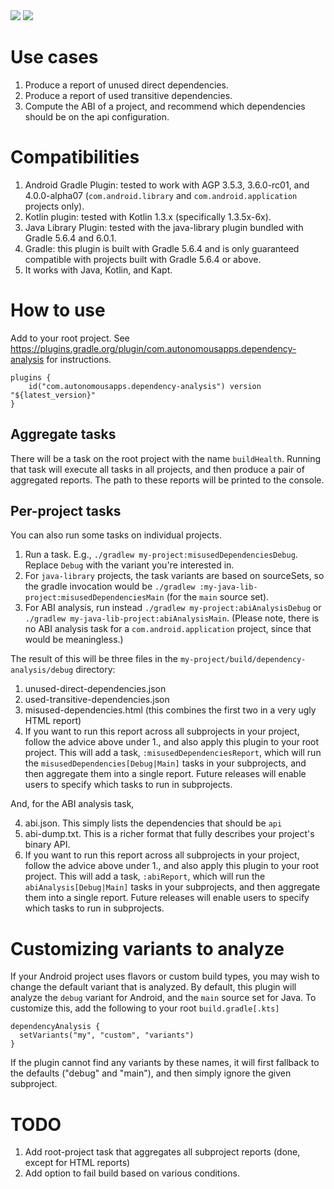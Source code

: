 <a alt="Latest version" href="https://plugins.gradle.org/plugin/com.autonomousapps.dependency-analysis">
<img src="https://img.shields.io/maven-metadata/v.svg?label=gradle&metadataUrl=https%3A%2F%2Fplugins.gradle.org%2Fm2%2Fcom%2Fautonomousapps%2Fdependency-analysis%2Fcom.autonomousapps.dependency-analysis.gradle.plugin%2Fmaven-metadata.xml"/></a>

<a alt="Build Status" href="https://travis-ci.org/autonomousapps/dependency-analysis-android-gradle-plugin">
<img src="https://travis-ci.org/autonomousapps/dependency-analysis-android-gradle-plugin.svg?branch=master"/></a>


# Use cases
1. Produce a report of unused direct dependencies.
1. Produce a report of used transitive dependencies.
1. Compute the ABI of a project, and recommend which dependencies should be on the api configuration.

# Compatibilities
1. Android Gradle Plugin: tested to work with AGP 3.5.3, 3.6.0-rc01, and 4.0.0-alpha07 (`com.android.library` and `com.android.application` projects only).
1. Kotlin plugin: tested with Kotlin 1.3.x (specifically 1.3.5x-6x).
1. Java Library Plugin: tested with the java-library plugin bundled with Gradle 5.6.4 and 6.0.1.
1. Gradle: this plugin is built with Gradle 5.6.4 and is only guaranteed compatible with projects built with Gradle 5.6.4 or above.
1. It works with Java, Kotlin, and Kapt.

# How to use
Add to your root project.
See https://plugins.gradle.org/plugin/com.autonomousapps.dependency-analysis for instructions.

    plugins {
        id("com.autonomousapps.dependency-analysis") version "${latest_version}"
    }

## Aggregate tasks
There will be a task on the root project with the name `buildHealth`.
Running that task will execute all tasks in all projects, and then produce a pair of aggregated reports.
The path to these reports will be printed to the console.

## Per-project tasks
You can also run some tasks on individual projects.

1. Run a task. E.g., `./gradlew my-project:misusedDependenciesDebug`.
Replace `Debug` with the variant you're interested in. 
2. For `java-library` projects, the task variants are based on sourceSets, so the gradle invocation would be `./gradlew :my-java-lib-project:misusedDependenciesMain` (for the `main` source set).
3. For ABI analysis, run instead `./gradlew my-project:abiAnalysisDebug` or `./gradlew my-java-lib-project:abiAnalysisMain`.
(Please note, there is no ABI analysis task for a `com.android.application` project, since that would be meaningless.)

The result of this will be three files in the `my-project/build/dependency-analysis/debug` directory:
1. unused-direct-dependencies.json
2. used-transitive-dependencies.json
3. misused-dependencies.html (this combines the first two in a very ugly HTML report)
4. If you want to run this report across all subprojects in your project, follow the advice above under 1., and also apply this plugin to your root project.
This will add a task, `:misusedDependenciesReport`, which will run the `misusedDependencies[Debug|Main]` tasks in your subprojects, and then aggregate them into a single report.
Future releases will enable users to specify which tasks to run in subprojects.

And, for the ABI analysis task,

4. abi.json. This simply lists the dependencies that should be `api`
5. abi-dump.txt. This is a richer format that fully describes your project's binary API.
6. If you want to run this report across all subprojects in your project, follow the advice above under 1., and also apply this plugin to your root project.
   This will add a task, `:abiReport`, which will run the `abiAnalysis[Debug|Main]` tasks in your subprojects, and then aggregate them into a single report.
   Future releases will enable users to specify which tasks to run in subprojects.

# Customizing variants to analyze
If your Android project uses flavors or custom build types, you may wish to change the default variant that is analyzed.
By default, this plugin will analyze the `debug` variant for Android, and the `main` source set for Java.
To customize this, add the following to your root `build.gradle[.kts]`

    dependencyAnalysis {
      setVariants("my", "custom", "variants")
    }

If the plugin cannot find any variants by these names, it will first fallback to the defaults ("debug" and "main"), and then simply ignore the given subproject.

# TODO
1. Add root-project task that aggregates all subproject reports (done, except for HTML reports)
1. Add option to fail build based on various conditions.
